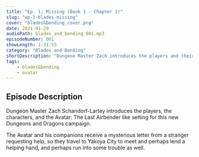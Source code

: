 ```yaml
---
title: "Ep. 1: Missing (Book 1 - Chapter 1)"
slug: "ep-1-blades-missing"
cover: "blades&bending_cover.png"
date: 2021-01-29
audioPath: blades_and_bending_001.mp3
episodeNumber: 001
showLength: 1:31:55
category: "Blades and Bending"
shortDescription: "Dungeon Master Zach introduces the players and their characters and sets the scene for this adventure set in the Avatar Universe"
tags:
    - blades&bending
    - avatar
---
```


## Episode Description

Dungeon Master Zach Schandorf-Lartey introduces the players, the characters, and the Avatar: The Last Airbender like setting for this new Dungeons and Dragons campaign. 

The Avatar and his companions receive a mysterious letter from a stranger requesting help, so they travel to Yakoya City to meet and perhaps lend a helping hand, and perhaps run into some trouble as well.